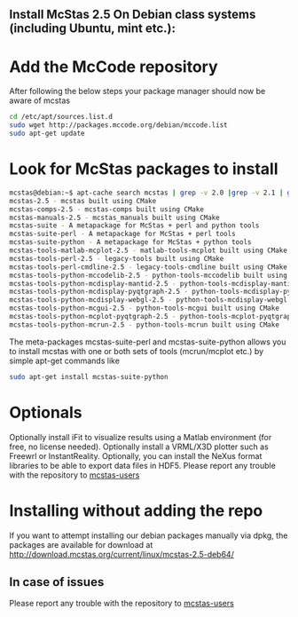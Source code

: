 ## Install McStas 2.5 On Debian class systems (including Ubuntu, mint etc.):

# Add the McCode repository
After following the below steps your package manager should now be aware of mcstas
```bash
cd /etc/apt/sources.list.d
sudo wget http://packages.mccode.org/debian/mccode.list
sudo apt-get update
```

# Look for McStas packages to install
```bash
mcstas@debian:~$ apt-cache search mcstas | grep -v 2.0 |grep -v 2.1 | grep -v 2.2 | grep -v 2.3 | grep -v 2.4
mcstas-2.5 - mcstas built using CMake
mcstas-comps-2.5 - mcstas-comps built using CMake
mcstas-manuals-2.5 - mcstas_manuals built using CMake
mcstas-suite - A metapackage for McStas + perl and python tools
mcstas-suite-perl - A metapackage for McStas + perl tools
mcstas-suite-python - A metapackage for McStas + python tools
mcstas-tools-matlab-mcplot-2.5 - matlab-tools-mcplot built using CMake
mcstas-tools-perl-2.5 - legacy-tools built using CMake
mcstas-tools-perl-cmdline-2.5 - legacy-tools-cmdline built using CMake
mcstas-tools-python-mccodelib-2.5 - python-tools-mccodelib built using CMake
mcstas-tools-python-mcdisplay-mantid-2.5 - python-tools-mcdisplay-mantid built using CMake
mcstas-tools-python-mcdisplay-pyqtgraph-2.5 - python-tools-mcdisplay-pyqtgraph built using CMake
mcstas-tools-python-mcdisplay-webgl-2.5 - python-tools-mcdisplay-webgl built using CMake
mcstas-tools-python-mcgui-2.5 - python-tools-mcgui built using CMake
mcstas-tools-python-mcplot-pyqtgraph-2.5 - python-tools-mcplot-pyqtgraph built using CMake
mcstas-tools-python-mcrun-2.5 - python-tools-mcrun built using CMake
```
The meta-packages mcstas-suite-perl and mcstas-suite-python allows you to install mcstas with one or both sets of tools (mcrun/mcplot etc.) by simple apt-get commands like
```bash
sudo apt-get install mcstas-suite-python
```
# Optionals
Optionally install iFit to visualize results using a Matlab environment (for free, no license needed).
Optionally install a VRML/X3D plotter such as Freewrl or InstantReality.
Optionally, you can install the NeXus format libraries to be able to export data files in HDF5.
Please report any trouble with the repository to [mcstas-users](mailto:mcstas-users@mcstas.org)

# Installing without adding the repo
If you want to attempt installing our debian packages manually via
dpkg, the packages are available for download at http://download.mcstas.org/current/linux/mcstas-2.5-deb64/

## In case of issues
Please report any trouble with the repository to [mcstas-users](mailto:mcstas-users@mcstas.org)


